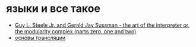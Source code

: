 # языки и все такое

- [Guy L. Steele Jr. and Gerald Jay Sussman - the art of the interpreter or, the modularity complex (parts zero, one and two)](Guy%20L.%20Steele%20Jr.%20and%20Gerald%20Jay%20Sussman%20-%20the%20art%20of%20the%20interpreter%20or,%20the%20modularity%20complex%20(parts%20zero,%20one%20and%20two).md)
- [основы трансляции](основы%20трансляции.md)